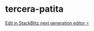 # tercera-patita

[Edit in StackBlitz next generation editor ⚡️](https://stackblitz.com/~/github.com/MauricioZepeda/tercera-patita)